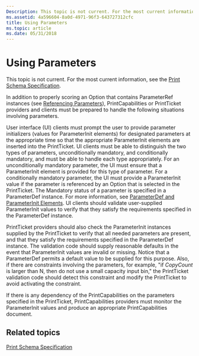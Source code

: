 ```yaml
---
Description: This topic is not current. For the most current information, see the Print Schema Specification.
ms.assetid: 4a596604-8a0d-4971-96f3-643727312cfc
title: Using Parameters
ms.topic: article
ms.date: 05/31/2018
---
```


# Using Parameters

This topic is not current. For the most current information, see the [Print Schema Specification](https://go.microsoft.com/?linkid=7141496).

In addition to properly scoring an Option that contains ParameterRef instances (see [Referencing Parameters](referencing-parameters.md)), PrintCapabilities or PrintTicket providers and clients must be prepared to handle the following situations involving parameters.

User interface (UI) clients must prompt the user to provide parameter initializers (values for ParameterInit elements) for designated parameters at the appropriate time so that the appropriate ParameterInit elements are inserted into the PrintTicket. UI clients must be able to distinguish the two types of parameters, unconditionally mandatory, and conditionally mandatory, and must be able to handle each type appropriately. For an unconditionally mandatory parameter, the UI must ensure that a ParameterInit element is provided for this type of parameter. For a conditionally mandatory parameter, the UI must provide a ParameterInit value if the parameter is referenced by an Option that is selected in the PrintTicket. The Mandatory status of a parameter is specified in a ParameterDef instance. For more information, see [ParameterDef and ParameterInit Elements](parameterdef-and-parameterinit-elements.md). UI clients should validate user-supplied ParameterInit values to verify that they satisfy the requirements specified in the ParameterDef instance.

PrintTicket providers should also check the ParameterInit instances supplied by the PrintTicket to verify that all needed parameters are present, and that they satisfy the requirements specified in the ParameterDef instance. The validation code should supply reasonable defaults in the event that ParameterInit values are invalid or missing. Notice that a ParameterDef permits a default value to be supplied for this purpose. Also, if there are constraints involving the parameters, for example, "if *CopyCount* is larger than N, then do not use a small capacity input bin," the PrintTicket validation code should detect this constraint and modify the PrintTicket to avoid activating the constraint.

If there is any dependency of the PrintCapabilities on the parameters specified in the PrintTicket, PrintCapabilities providers must monitor the ParameterInit values and produce an appropriate PrintCapabilities document.

## Related topics

<dl> <dt>

[Print Schema Specification](https://go.microsoft.com/?linkid=7141496)
</dt> </dl>

 

 



